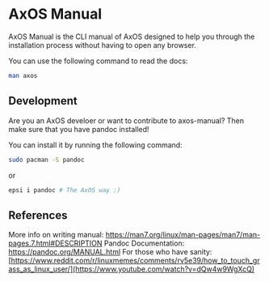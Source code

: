 # AxOS Manual

AxOS Manual is the CLI manual of AxOS designed to help you through the installation process without having to open any browser.

You can use the following command to read the docs:

```bash
man axos
```

## Development

Are you an AxOS develoer or want to contribute to axos-manual? Then make sure that you have pandoc installed!

You can install it by running the following command:

```bash
sudo pacman -S pandoc
```

or

```bash
epsi i pandoc # The AxOS way ;)
```

## References

More info on writing manual: https://man7.org/linux/man-pages/man7/man-pages.7.html#DESCRIPTION
Pandoc Documentation: https://pandoc.org/MANUAL.html
For those who have sanity: [https://www.reddit.com/r/linuxmemes/comments/rv5e39/how_to_touch_grass_as_linux_user/](https://www.youtube.com/watch?v=dQw4w9WgXcQ)
